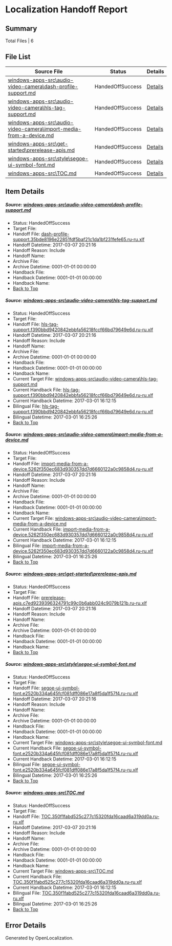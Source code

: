# <a name='report-top'></a> Localization Handoff Report

## Summary
 Total Files | 6

## File List
 Source File | Status | Details 
 ----------- | ------ | ------- 
 [windows-apps-src\audio-video-camera\dash-profile-support.md](https://cpubwin.visualstudio.com/windows-uwp/_git/windows-uwp/commit/a2112fed89ca3908636ba29d07fe4b9ddb8a50cd?path=windows-apps-src%2Faudio-video-camera%2Fdash-profile-support.md&_a=contents) | HandedOffSuccess | [Details](#9ca8f2d1783a73ae38fed1d3ee1e58b809ddd2aa691)
 [windows-apps-src\audio-video-camera\hls-tag-support.md](https://cpubwin.visualstudio.com/windows-uwp/_git/windows-uwp/commit/a2112fed89ca3908636ba29d07fe4b9ddb8a50cd?path=windows-apps-src%2Faudio-video-camera%2Fhls-tag-support.md&_a=contents) | HandedOffSuccess | [Details](#7bf47b166dfd05b906b37deded909d5a3b26ac6e698)
 [windows-apps-src\audio-video-camera\import-media-from-a-device.md](https://cpubwin.visualstudio.com/windows-uwp/_git/windows-uwp/commit/a2112fed89ca3908636ba29d07fe4b9ddb8a50cd?path=windows-apps-src%2Faudio-video-camera%2Fimport-media-from-a-device.md&_a=contents) | HandedOffSuccess | [Details](#588367c1e4c1676641d57bbd33df6bdaf0c854da704)
 [windows-apps-src\get-started\prerelease-apis.md](https://cpubwin.visualstudio.com/windows-uwp/_git/windows-uwp/commit/a2112fed89ca3908636ba29d07fe4b9ddb8a50cd?path=windows-apps-src%2Fget-started%2Fprerelease-apis.md&_a=contents) | HandedOffSuccess | [Details](#ede7e8d5e9cce39850edbdb70a715d76c78f0c013103)
 [windows-apps-src\style\segoe-ui-symbol-font.md](https://cpubwin.visualstudio.com/windows-uwp/_git/windows-uwp/commit/a2112fed89ca3908636ba29d07fe4b9ddb8a50cd?path=windows-apps-src%2Fstyle%2Fsegoe-ui-symbol-font.md&_a=contents) | HandedOffSuccess | [Details](#669a59227e06a976ee567eeea7717787727a51ff7815)
 [windows-apps-src\TOC.md](https://cpubwin.visualstudio.com/windows-uwp/_git/windows-uwp/commit/a2112fed89ca3908636ba29d07fe4b9ddb8a50cd?path=windows-apps-src%2FTOC.md&_a=contents) | HandedOffSuccess | [Details](#0754dbe256aa5906626e9a97f130d658aa19d06c7846)

## Item Details
##### <a name='9ca8f2d1783a73ae38fed1d3ee1e58b809ddd2aa691'></a> Source: [windows-apps-src\audio-video-camera\dash-profile-support.md](https://cpubwin.visualstudio.com/windows-uwp/_git/windows-uwp/commit/a2112fed89ca3908636ba29d07fe4b9ddb8a50cd?path=windows-apps-src%2Faudio-video-camera%2Fdash-profile-support.md&_a=contents)
* Status: HandedOffSuccess
* Target File: 
* Handoff File: [dash-profile-support.35bde8196e22851fdf5baf21c1da1bf231fefe65.ru-ru.xlf](https://cpubwin.visualstudio.com/windows-uwp/_git/WDCLib.handoff/commit/d6f37a6e9c8721ad6deea48136926f608ae6a223?path=ol-handoff%2Fcpubwin%2Fwindows-uwp.ru-ru%2Fmaster%2Fdash-profile-support.35bde8196e22851fdf5baf21c1da1bf231fefe65.ru-ru.xlf&_a=contents)
* Handoff Datetime: 2017-03-07 20:21:16
* Handoff Reason: Include
* Handoff Name: 
* Archive File: 
* Archive Datetime: 0001-01-01 00:00:00
* Handback File: 
* Handback Datetime: 0001-01-01 00:00:00
* Handback Name: 
* [Back to Top](#report-top)

##### <a name='7bf47b166dfd05b906b37deded909d5a3b26ac6e698'></a> Source: [windows-apps-src\audio-video-camera\hls-tag-support.md](https://cpubwin.visualstudio.com/windows-uwp/_git/windows-uwp/commit/a2112fed89ca3908636ba29d07fe4b9ddb8a50cd?path=windows-apps-src%2Faudio-video-camera%2Fhls-tag-support.md&_a=contents)
* Status: HandedOffSuccess
* Target File: 
* Handoff File: [hls-tag-support.f390bbd9420842ebbfa56218fccf66bd79649e6d.ru-ru.xlf](https://cpubwin.visualstudio.com/windows-uwp/_git/WDCLib.handoff/commit/d6f37a6e9c8721ad6deea48136926f608ae6a223?path=ol-handoff%2Fcpubwin%2Fwindows-uwp.ru-ru%2Fmaster%2Fhls-tag-support.f390bbd9420842ebbfa56218fccf66bd79649e6d.ru-ru.xlf&_a=contents)
* Handoff Datetime: 2017-03-07 20:21:16
* Handoff Reason: Include
* Handoff Name: 
* Archive File: 
* Archive Datetime: 0001-01-01 00:00:00
* Handback File: 
* Handback Datetime: 0001-01-01 00:00:00
* Handback Name: 
* Current Target File: [windows-apps-src\audio-video-camera\hls-tag-support.md](https://cpubwin.visualstudio.com/windows-uwp/_git/windows-uwp.ru-ru/commit/528a3a1a1ac9765ce42a4f8f5273f0c3638e3dbd?path=windows-apps-src%2Faudio-video-camera%2Fhls-tag-support.md&_a=contents)
* Current Handback File: [hls-tag-support.f390bbd9420842ebbfa56218fccf66bd79649e6d.ru-ru.xlf](https://cpubwin.visualstudio.com/windows-uwp/_git/WDCLib.handback/commit/e16d81768f018a427011933a35960acea37232b6?path=ol-handback%2Fcpubwin%2Fwindows-uwp.ru-ru%2Fmaster%2Fhls-tag-support.f390bbd9420842ebbfa56218fccf66bd79649e6d.ru-ru.xlf&_a=contents)
* Current Handback Datetime: 2017-03-01 16:12:15
* Bilingual File: [hls-tag-support.f390bbd9420842ebbfa56218fccf66bd79649e6d.ru-ru.xlf](https://cpubwin.visualstudio.com/windows-uwp/_git/WDCLib.handback/commit/e16d81768f018a427011933a35960acea37232b6?path=ol-handback%2Fcpubwin%2Fwindows-uwp.ru-ru%2Fmaster%2Fhls-tag-support.f390bbd9420842ebbfa56218fccf66bd79649e6d.ru-ru.xlf&_a=contents)
* Bilingual Datetime: 2017-03-01 16:25:26
* [Back to Top](#report-top)

##### <a name='588367c1e4c1676641d57bbd33df6bdaf0c854da704'></a> Source: [windows-apps-src\audio-video-camera\import-media-from-a-device.md](https://cpubwin.visualstudio.com/windows-uwp/_git/windows-uwp/commit/a2112fed89ca3908636ba29d07fe4b9ddb8a50cd?path=windows-apps-src%2Faudio-video-camera%2Fimport-media-from-a-device.md&_a=contents)
* Status: HandedOffSuccess
* Target File: 
* Handoff File: [import-media-from-a-device.5262f350ec683d930357dd7d6660122a0c9858d4.ru-ru.xlf](https://cpubwin.visualstudio.com/windows-uwp/_git/WDCLib.handoff/commit/d6f37a6e9c8721ad6deea48136926f608ae6a223?path=ol-handoff%2Fcpubwin%2Fwindows-uwp.ru-ru%2Fmaster%2Fimport-media-from-a-device.5262f350ec683d930357dd7d6660122a0c9858d4.ru-ru.xlf&_a=contents)
* Handoff Datetime: 2017-03-07 20:21:16
* Handoff Reason: Include
* Handoff Name: 
* Archive File: 
* Archive Datetime: 0001-01-01 00:00:00
* Handback File: 
* Handback Datetime: 0001-01-01 00:00:00
* Handback Name: 
* Current Target File: [windows-apps-src\audio-video-camera\import-media-from-a-device.md](https://cpubwin.visualstudio.com/windows-uwp/_git/windows-uwp.ru-ru/commit/528a3a1a1ac9765ce42a4f8f5273f0c3638e3dbd?path=windows-apps-src%2Faudio-video-camera%2Fimport-media-from-a-device.md&_a=contents)
* Current Handback File: [import-media-from-a-device.5262f350ec683d930357dd7d6660122a0c9858d4.ru-ru.xlf](https://cpubwin.visualstudio.com/windows-uwp/_git/WDCLib.handback/commit/e16d81768f018a427011933a35960acea37232b6?path=ol-handback%2Fcpubwin%2Fwindows-uwp.ru-ru%2Fmaster%2Fimport-media-from-a-device.5262f350ec683d930357dd7d6660122a0c9858d4.ru-ru.xlf&_a=contents)
* Current Handback Datetime: 2017-03-01 16:12:15
* Bilingual File: [import-media-from-a-device.5262f350ec683d930357dd7d6660122a0c9858d4.ru-ru.xlf](https://cpubwin.visualstudio.com/windows-uwp/_git/WDCLib.handback/commit/e16d81768f018a427011933a35960acea37232b6?path=ol-handback%2Fcpubwin%2Fwindows-uwp.ru-ru%2Fmaster%2Fimport-media-from-a-device.5262f350ec683d930357dd7d6660122a0c9858d4.ru-ru.xlf&_a=contents)
* Bilingual Datetime: 2017-03-01 16:25:26
* [Back to Top](#report-top)

##### <a name='ede7e8d5e9cce39850edbdb70a715d76c78f0c013103'></a> Source: [windows-apps-src\get-started\prerelease-apis.md](https://cpubwin.visualstudio.com/windows-uwp/_git/windows-uwp/commit/a2112fed89ca3908636ba29d07fe4b9ddb8a50cd?path=windows-apps-src%2Fget-started%2Fprerelease-apis.md&_a=contents)
* Status: HandedOffSuccess
* Target File: 
* Handoff File: [prerelease-apis.c7ed9239396324791c99c0b6abb024c9079b121b.ru-ru.xlf](https://cpubwin.visualstudio.com/windows-uwp/_git/WDCLib.handoff/commit/d6f37a6e9c8721ad6deea48136926f608ae6a223?path=ol-handoff%2Fcpubwin%2Fwindows-uwp.ru-ru%2Fmaster%2Fprerelease-apis.c7ed9239396324791c99c0b6abb024c9079b121b.ru-ru.xlf&_a=contents)
* Handoff Datetime: 2017-03-07 20:21:16
* Handoff Reason: Include
* Handoff Name: 
* Archive File: 
* Archive Datetime: 0001-01-01 00:00:00
* Handback File: 
* Handback Datetime: 0001-01-01 00:00:00
* Handback Name: 
* [Back to Top](#report-top)

##### <a name='669a59227e06a976ee567eeea7717787727a51ff7815'></a> Source: [windows-apps-src\style\segoe-ui-symbol-font.md](https://cpubwin.visualstudio.com/windows-uwp/_git/windows-uwp/commit/a2112fed89ca3908636ba29d07fe4b9ddb8a50cd?path=windows-apps-src%2Fstyle%2Fsegoe-ui-symbol-font.md&_a=contents)
* Status: HandedOffSuccess
* Target File: 
* Handoff File: [segoe-ui-symbol-font.e2520b334a645fcf081dff086e17a8f5da1f57f4.ru-ru.xlf](https://cpubwin.visualstudio.com/windows-uwp/_git/WDCLib.handoff/commit/d6f37a6e9c8721ad6deea48136926f608ae6a223?path=ol-handoff%2Fcpubwin%2Fwindows-uwp.ru-ru%2Fmaster%2Fsegoe-ui-symbol-font.e2520b334a645fcf081dff086e17a8f5da1f57f4.ru-ru.xlf&_a=contents)
* Handoff Datetime: 2017-03-07 20:21:16
* Handoff Reason: Include
* Handoff Name: 
* Archive File: 
* Archive Datetime: 0001-01-01 00:00:00
* Handback File: 
* Handback Datetime: 0001-01-01 00:00:00
* Handback Name: 
* Current Target File: [windows-apps-src\style\segoe-ui-symbol-font.md](https://cpubwin.visualstudio.com/windows-uwp/_git/windows-uwp.ru-ru/commit/528a3a1a1ac9765ce42a4f8f5273f0c3638e3dbd?path=windows-apps-src%2Fstyle%2Fsegoe-ui-symbol-font.md&_a=contents)
* Current Handback File: [segoe-ui-symbol-font.e2520b334a645fcf081dff086e17a8f5da1f57f4.ru-ru.xlf](https://cpubwin.visualstudio.com/windows-uwp/_git/WDCLib.handback/commit/e16d81768f018a427011933a35960acea37232b6?path=ol-handback%2Fcpubwin%2Fwindows-uwp.ru-ru%2Fmaster%2Fsegoe-ui-symbol-font.e2520b334a645fcf081dff086e17a8f5da1f57f4.ru-ru.xlf&_a=contents)
* Current Handback Datetime: 2017-03-01 16:12:15
* Bilingual File: [segoe-ui-symbol-font.e2520b334a645fcf081dff086e17a8f5da1f57f4.ru-ru.xlf](https://cpubwin.visualstudio.com/windows-uwp/_git/WDCLib.handback/commit/e16d81768f018a427011933a35960acea37232b6?path=ol-handback%2Fcpubwin%2Fwindows-uwp.ru-ru%2Fmaster%2Fsegoe-ui-symbol-font.e2520b334a645fcf081dff086e17a8f5da1f57f4.ru-ru.xlf&_a=contents)
* Bilingual Datetime: 2017-03-01 16:25:26
* [Back to Top](#report-top)

##### <a name='0754dbe256aa5906626e9a97f130d658aa19d06c7846'></a> Source: [windows-apps-src\TOC.md](https://cpubwin.visualstudio.com/windows-uwp/_git/windows-uwp/commit/a2112fed89ca3908636ba29d07fe4b9ddb8a50cd?path=windows-apps-src%2FTOC.md&_a=contents)
* Status: HandedOffSuccess
* Target File: 
* Handoff File: [TOC.350f1fabd525c277c15320fda16caad6a319dd0a.ru-ru.xlf](https://cpubwin.visualstudio.com/windows-uwp/_git/WDCLib.handoff/commit/d6f37a6e9c8721ad6deea48136926f608ae6a223?path=ol-handoff%2Fcpubwin%2Fwindows-uwp.ru-ru%2Fmaster%2FTOC.350f1fabd525c277c15320fda16caad6a319dd0a.ru-ru.xlf&_a=contents)
* Handoff Datetime: 2017-03-07 20:21:16
* Handoff Reason: Include
* Handoff Name: 
* Archive File: 
* Archive Datetime: 0001-01-01 00:00:00
* Handback File: 
* Handback Datetime: 0001-01-01 00:00:00
* Handback Name: 
* Current Target File: [windows-apps-src\TOC.md](https://cpubwin.visualstudio.com/windows-uwp/_git/windows-uwp.ru-ru/commit/528a3a1a1ac9765ce42a4f8f5273f0c3638e3dbd?path=windows-apps-src%2FTOC.md&_a=contents)
* Current Handback File: [TOC.350f1fabd525c277c15320fda16caad6a319dd0a.ru-ru.xlf](https://cpubwin.visualstudio.com/windows-uwp/_git/WDCLib.handback/commit/e16d81768f018a427011933a35960acea37232b6?path=ol-handback%2Fcpubwin%2Fwindows-uwp.ru-ru%2Fmaster%2FTOC.350f1fabd525c277c15320fda16caad6a319dd0a.ru-ru.xlf&_a=contents)
* Current Handback Datetime: 2017-03-01 16:12:15
* Bilingual File: [TOC.350f1fabd525c277c15320fda16caad6a319dd0a.ru-ru.xlf](https://cpubwin.visualstudio.com/windows-uwp/_git/WDCLib.handback/commit/e16d81768f018a427011933a35960acea37232b6?path=ol-handback%2Fcpubwin%2Fwindows-uwp.ru-ru%2Fmaster%2FTOC.350f1fabd525c277c15320fda16caad6a319dd0a.ru-ru.xlf&_a=contents)
* Bilingual Datetime: 2017-03-01 16:25:26
* [Back to Top](#report-top)


## Error Details

Generated by OpenLocalization.
